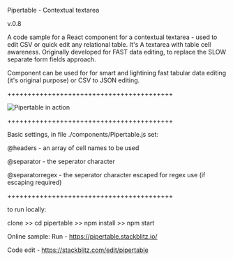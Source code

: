 Pipertable - Contextual textarea

v.0.8

A code sample for a React component for a contextual textarea - used to edit CSV or quick edit any relational table.
It's A textarea with table cell awareness. Originally developed for FAST data editing, to replace the SLOW separate form fields approach.

Component can be used for for smart and lightining fast tabular data editing (it's original purpose) or CSV to JSON editing.

+++++++++++++++++++++++++++++++++++++++++

![Pipertable in action](https://user-images.githubusercontent.com/5362593/35781798-7819b370-09f7-11e8-89f1-c202e04a1f6e.png "")

+++++++++++++++++++++++++++++++++++++++++


Basic settings, in file ./components/Pipertable.js set:

@headers - an array of cell names to be used

@separator - the seperator character

@separatorregex - the seperator character escaped for regex use (if escaping required)

+++++++++++++++++++++++++++++++++++++++++

to run locally:
 
clone >>
 cd pipertable >> 
 npm install >> 
 npm start


Online sample:
Run - https://pipertable.stackblitz.io/

Code edit - https://stackblitz.com/edit/pipertable

 
 